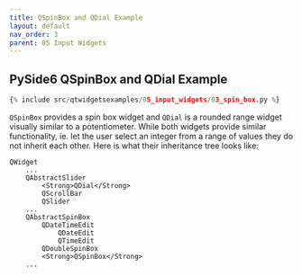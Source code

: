 ```yaml
---
title: QSpinBox and QDial Example
layout: default
nav_order: 3
parent: 05 Input Widgets
---
```


## PySide6 QSpinBox and QDial Example

```python
{% include src/qtwidgetsexamples/05_input_widgets/03_spin_box.py %}
```

`QSpinBox` provides a spin box widget and `QDial` is a rounded range widget visually similar to a potentiometer. While both widgets provide similar functionality, ie. let the user select an integer from a range of values they do not inherit each other. Here is what their inheritance tree looks like:

```
QWidget
    ...
    QAbstractSlider
        <Strong>QDial</Strong>
        QScrollBar
        QSlider
    ...
    QAbstractSpinBox
        QDateTimeEdit
            QDateEdit
            QTimeEdit
        QDoubleSpinBox
        <Strong>QSpinBox</Strong>
    ...
```